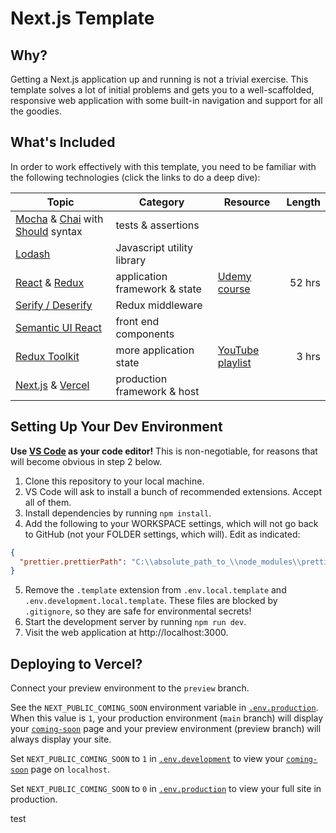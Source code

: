 # Next.js Template

## Why?

Getting a Next.js application up and running is not a trivial exercise. This
template solves a lot of initial problems and gets you to a well-scaffolded,
responsive web application with some built-in navigation and support for all the
goodies.

## What's Included

In order to work effectively with this template, you need to be familiar with
the following technologies (click the links to do a deep dive):

| Topic                                                                                                                             | Category                      | Resource                                                                                 | Length |
| --------------------------------------------------------------------------------------------------------------------------------- | ----------------------------- | ---------------------------------------------------------------------------------------- | -----: |
| [Mocha](https://mochajs.org/) & [Chai](https://www.chaijs.com/) with [Should](https://www.chaijs.com/guide/styles/#should) syntax | tests & assertions            |
| [Lodash](https://lodash.com/docs)                                                                                                 | Javascript utility library    |                                                                                          |
| [React](https://reactjs.org/) & [Redux](https://react-redux.js.org/)                                                              | application framework & state | [Udemy course](https://www.udemy.com/course/react-redux/)                                | 52 hrs |
| [Serify / Deserify](https://www.npmjs.com/package/@karmaniverous/serify-deserify)                                                 | Redux middleware              |                                                                                          |        |
| [Semantic UI React](https://react.semantic-ui.com/)                                                                               | front end components          |                                                                                          |        |
| [Redux Toolkit](https://redux-toolkit.js.org/)                                                                                    | more application state        | [YouTube playlist](https://youtube.com/playlist?list=PLM0LBHjz37LXSASzEv81f3tGptAsEGQUM) |  3 hrs |
| [Next.js](https://nextjs.org/) & [Vercel](https://vercel.com/)                                                                    | production framework & host   |                                                                                          |        |

## Setting Up Your Dev Environment

**Use [VS Code](https://code.visualstudio.com/) as your code editor!** This is
non-negotiable, for reasons that will become obvious in step 2 below.

1. Clone this repository to your local machine.
1. VS Code will ask to install a bunch of recommended extensions. Accept all of
   them.
1. Install dependencies by running `npm install`.
1. Add the following to your WORKSPACE settings, which will not go back to
   GitHub (not your FOLDER settings, which will). Edit as indicated:

```json
{
  "prettier.prettierPath": "C:\\absolute_path_to_\\node_modules\\prettier"
}
```

5. Remove the `.template` extension from `.env.local.template` and
   `.env.development.local.template`. These files are blocked by `.gitignore`,
   so they are safe for environmental secrets!
6. Start the development server by running `npm run dev`.
7. Visit the web application at http://localhost:3000.

## Deploying to Vercel?

Connect your preview environment to the `preview` branch.

See the `NEXT_PUBLIC_COMING_SOON` environment variable in
[`.env.production`](https://github.com/karmaniverous/template-nextjs/blob/30f0214cd493c10c66ec3e3440db0e66d7148302/.env.production).
When this value is `1`, your production environment (`main` branch) will display
your
[`coming-soon`](https://github.com/karmaniverous/template-nextjs/blob/30f0214cd493c10c66ec3e3440db0e66d7148302/pages/coming-soon.jsx)
page and your preview environment (preview branch) will always display your
site.

Set `NEXT_PUBLIC_COMING_SOON` to `1` in
[`.env.development`](https://github.com/karmaniverous/template-nextjs/blob/30f0214cd493c10c66ec3e3440db0e66d7148302/.env.development)
to view your
[`coming-soon`](https://github.com/karmaniverous/template-nextjs/blob/30f0214cd493c10c66ec3e3440db0e66d7148302/pages/coming-soon.jsx)
page on `localhost`.

Set `NEXT_PUBLIC_COMING_SOON` to `0` in
[`.env.production`](https://github.com/karmaniverous/template-nextjs/blob/30f0214cd493c10c66ec3e3440db0e66d7148302/.env.production)
to view your full site in production.

test
